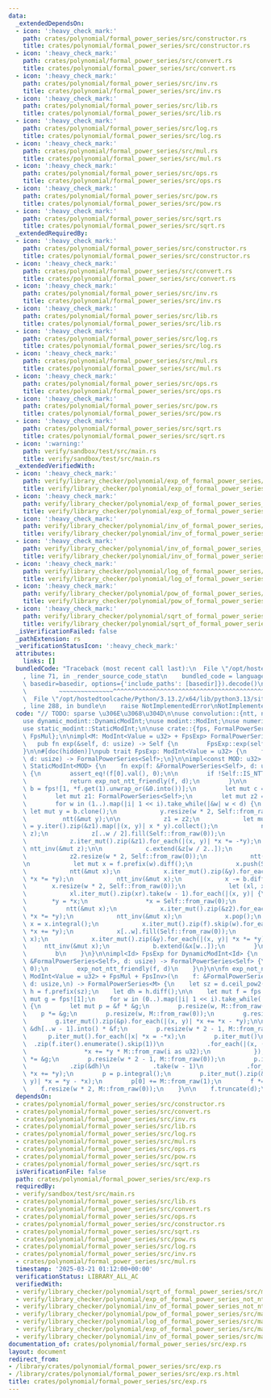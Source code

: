 ```yaml
---
data:
  _extendedDependsOn:
  - icon: ':heavy_check_mark:'
    path: crates/polynomial/formal_power_series/src/constructor.rs
    title: crates/polynomial/formal_power_series/src/constructor.rs
  - icon: ':heavy_check_mark:'
    path: crates/polynomial/formal_power_series/src/convert.rs
    title: crates/polynomial/formal_power_series/src/convert.rs
  - icon: ':heavy_check_mark:'
    path: crates/polynomial/formal_power_series/src/inv.rs
    title: crates/polynomial/formal_power_series/src/inv.rs
  - icon: ':heavy_check_mark:'
    path: crates/polynomial/formal_power_series/src/lib.rs
    title: crates/polynomial/formal_power_series/src/lib.rs
  - icon: ':heavy_check_mark:'
    path: crates/polynomial/formal_power_series/src/log.rs
    title: crates/polynomial/formal_power_series/src/log.rs
  - icon: ':heavy_check_mark:'
    path: crates/polynomial/formal_power_series/src/mul.rs
    title: crates/polynomial/formal_power_series/src/mul.rs
  - icon: ':heavy_check_mark:'
    path: crates/polynomial/formal_power_series/src/ops.rs
    title: crates/polynomial/formal_power_series/src/ops.rs
  - icon: ':heavy_check_mark:'
    path: crates/polynomial/formal_power_series/src/pow.rs
    title: crates/polynomial/formal_power_series/src/pow.rs
  - icon: ':heavy_check_mark:'
    path: crates/polynomial/formal_power_series/src/sqrt.rs
    title: crates/polynomial/formal_power_series/src/sqrt.rs
  _extendedRequiredBy:
  - icon: ':heavy_check_mark:'
    path: crates/polynomial/formal_power_series/src/constructor.rs
    title: crates/polynomial/formal_power_series/src/constructor.rs
  - icon: ':heavy_check_mark:'
    path: crates/polynomial/formal_power_series/src/convert.rs
    title: crates/polynomial/formal_power_series/src/convert.rs
  - icon: ':heavy_check_mark:'
    path: crates/polynomial/formal_power_series/src/inv.rs
    title: crates/polynomial/formal_power_series/src/inv.rs
  - icon: ':heavy_check_mark:'
    path: crates/polynomial/formal_power_series/src/lib.rs
    title: crates/polynomial/formal_power_series/src/lib.rs
  - icon: ':heavy_check_mark:'
    path: crates/polynomial/formal_power_series/src/log.rs
    title: crates/polynomial/formal_power_series/src/log.rs
  - icon: ':heavy_check_mark:'
    path: crates/polynomial/formal_power_series/src/mul.rs
    title: crates/polynomial/formal_power_series/src/mul.rs
  - icon: ':heavy_check_mark:'
    path: crates/polynomial/formal_power_series/src/ops.rs
    title: crates/polynomial/formal_power_series/src/ops.rs
  - icon: ':heavy_check_mark:'
    path: crates/polynomial/formal_power_series/src/pow.rs
    title: crates/polynomial/formal_power_series/src/pow.rs
  - icon: ':heavy_check_mark:'
    path: crates/polynomial/formal_power_series/src/sqrt.rs
    title: crates/polynomial/formal_power_series/src/sqrt.rs
  - icon: ':warning:'
    path: verify/sandbox/test/src/main.rs
    title: verify/sandbox/test/src/main.rs
  _extendedVerifiedWith:
  - icon: ':heavy_check_mark:'
    path: verify/library_checker/polynomial/exp_of_formal_power_series/src/main.rs
    title: verify/library_checker/polynomial/exp_of_formal_power_series/src/main.rs
  - icon: ':heavy_check_mark:'
    path: verify/library_checker/polynomial/exp_of_formal_power_series_not_ntt_friendly/src/main.rs
    title: verify/library_checker/polynomial/exp_of_formal_power_series_not_ntt_friendly/src/main.rs
  - icon: ':heavy_check_mark:'
    path: verify/library_checker/polynomial/inv_of_formal_power_series/src/main.rs
    title: verify/library_checker/polynomial/inv_of_formal_power_series/src/main.rs
  - icon: ':heavy_check_mark:'
    path: verify/library_checker/polynomial/inv_of_formal_power_series_not_ntt_friendly/src/main.rs
    title: verify/library_checker/polynomial/inv_of_formal_power_series_not_ntt_friendly/src/main.rs
  - icon: ':heavy_check_mark:'
    path: verify/library_checker/polynomial/log_of_formal_power_series/src/main.rs
    title: verify/library_checker/polynomial/log_of_formal_power_series/src/main.rs
  - icon: ':heavy_check_mark:'
    path: verify/library_checker/polynomial/pow_of_formal_power_series/src/main.rs
    title: verify/library_checker/polynomial/pow_of_formal_power_series/src/main.rs
  - icon: ':heavy_check_mark:'
    path: verify/library_checker/polynomial/sqrt_of_formal_power_series/src/main.rs
    title: verify/library_checker/polynomial/sqrt_of_formal_power_series/src/main.rs
  _isVerificationFailed: false
  _pathExtension: rs
  _verificationStatusIcon: ':heavy_check_mark:'
  attributes:
    links: []
  bundledCode: "Traceback (most recent call last):\n  File \"/opt/hostedtoolcache/Python/3.13.2/x64/lib/python3.13/site-packages/onlinejudge_verify/documentation/build.py\"\
    , line 71, in _render_source_code_stat\n    bundled_code = language.bundle(stat.path,\
    \ basedir=basedir, options={'include_paths': [basedir]}).decode()\n          \
    \         ~~~~~~~~~~~~~~~^^^^^^^^^^^^^^^^^^^^^^^^^^^^^^^^^^^^^^^^^^^^^^^^^^^^^^^^^^^^^^^^^^\n\
    \  File \"/opt/hostedtoolcache/Python/3.13.2/x64/lib/python3.13/site-packages/onlinejudge_verify/languages/rust.py\"\
    , line 288, in bundle\n    raise NotImplementedError\nNotImplementedError\n"
  code: "// TODO: sparse \u306E\u3068\u304D\n\nuse convolution::{ntt, ntt_inv};\n\
    use dynamic_modint::DynamicModInt;\nuse modint::ModInt;\nuse numeric_traits::Integer;\n\
    use static_modint::StaticModInt;\n\nuse crate::{fps, FormalPowerSeries, FpsInv,\
    \ FpsMul};\n\nimpl<M: ModInt<Value = u32> + FpsExp> FormalPowerSeries<M> {\n \
    \   pub fn exp(&self, d: usize) -> Self {\n        FpsExp::exp(self, d)\n    }\n\
    }\n\n#[doc(hidden)]\npub trait FpsExp: ModInt<Value = u32> {\n    fn exp(f: &FormalPowerSeries<Self>,\
    \ d: usize) -> FormalPowerSeries<Self>;\n}\n\nimpl<const MOD: u32> FpsExp for\
    \ StaticModInt<MOD> {\n    fn exp(f: &FormalPowerSeries<Self>, d: usize) -> FormalPowerSeries<Self>\
    \ {\n        assert_eq!(f[0].val(), 0);\n\n        if !Self::IS_NTT_FRIENDLY {\n\
    \            return exp_not_ntt_friendly(f, d);\n        }\n\n        let mut\
    \ b = fps![1, *f.get(1).unwrap_or(&0.into())];\n        let mut c = fps![1];\n\
    \        let mut z1: FormalPowerSeries<Self>;\n        let mut z2 = fps![1, 1];\n\
    \        for w in (1..).map(|i| 1 << i).take_while(|&w| w < d) {\n           \
    \ let mut y = b.clone();\n            y.resize(w * 2, Self::from_raw(0));\n  \
    \          ntt(&mut y);\n\n            z1 = z2;\n            let mut z: Vec<_>\
    \ = y.iter().zip(&z1).map(|(x, y)| x * y).collect();\n            ntt_inv(&mut\
    \ z);\n            z[..w / 2].fill(Self::from_raw(0));\n            ntt(&mut z);\n\
    \            z.iter_mut().zip(&z1).for_each(|(x, y)| *x *= -*y);\n           \
    \ ntt_inv(&mut z);\n\n            c.extend(&z[w / 2..]);\n            z2 = c.clone();\n\
    \            z2.resize(w * 2, Self::from_raw(0));\n            ntt(&mut z2);\n\
    \n            let mut x = f.prefix(w).diff();\n            x.push(Self::from_raw(0));\n\
    \            ntt(&mut x);\n            x.iter_mut().zip(&y).for_each(|(x, y)|\
    \ *x *= *y);\n            ntt_inv(&mut x);\n            x -= b.diff();\n     \
    \       x.resize(w * 2, Self::from_raw(0));\n            let (xl, xr) = x.split_at_mut(w);\n\
    \            xl.iter_mut().zip(xr).take(w - 1).for_each(|(x, y)| {\n         \
    \       *y = *x;\n                *x = Self::from_raw(0);\n            });\n \
    \           ntt(&mut x);\n            x.iter_mut().zip(&z2).for_each(|(x, y)|\
    \ *x *= *y);\n            ntt_inv(&mut x);\n            x.pop();\n           \
    \ x = x.integral();\n            x.iter_mut().zip(f).skip(w).for_each(|(x, y)|\
    \ *x += *y);\n            x[..w].fill(Self::from_raw(0));\n            ntt(&mut\
    \ x);\n            x.iter_mut().zip(&y).for_each(|(x, y)| *x *= *y);\n       \
    \     ntt_inv(&mut x);\n            b.extend(&x[w..]);\n        }\n\n        b.truncate(d);\n\
    \        b\n    }\n}\n\nimpl<Id> FpsExp for DynamicModInt<Id> {\n    fn exp(f:\
    \ &FormalPowerSeries<Self>, d: usize) -> FormalPowerSeries<Self> {\n        assert_eq!(f[0].val(),\
    \ 0);\n        exp_not_ntt_friendly(f, d)\n    }\n}\n\nfn exp_not_ntt_friendly<M:\
    \ ModInt<Value = u32> + FpsMul + FpsInv>(\n    f: &FormalPowerSeries<M>,\n   \
    \ d: usize,\n) -> FormalPowerSeries<M> {\n    let sz = d.ceil_pow2();\n    let\
    \ h = f.prefix(sz);\n    let dh = h.diff();\n\n    let mut f = fps![1];\n    let\
    \ mut g = fps![1];\n    for w in (0..).map(|i| 1 << i).take_while(|&w| w < d)\
    \ {\n        let mut p = &f * &g;\n        p.resize(w, M::from_raw(0));\n    \
    \    p *= &g;\n        p.resize(w, M::from_raw(0));\n        g.resize(w, M::from_raw(0));\n\
    \        g.iter_mut().zip(&p).for_each(|(x, y)| *x += *x - *y);\n\n        p =\
    \ &dh[..w - 1].into() * &f;\n        p.resize(w * 2 - 1, M::from_raw(0));\n  \
    \      p.iter_mut().for_each(|x| *x = -*x);\n        p.iter_mut()\n          \
    \  .zip(f.iter().enumerate().skip(1))\n            .for_each(|(x, (i, y))| {\n\
    \                *x += *y * M::from_raw(i as u32);\n            });\n        p\
    \ *= &g;\n        p.resize(w * 2 - 1, M::from_raw(0));\n        p.iter_mut()\n\
    \            .zip(&dh)\n            .take(w - 1)\n            .for_each(|(x, y)|\
    \ *x += *y);\n        p = p.integral();\n        p.iter_mut().zip(&h).for_each(|(x,\
    \ y)| *x = *y - *x);\n        p[0] += M::from_raw(1);\n        f *= &p;\n    \
    \    f.resize(w * 2, M::from_raw(0));\n    }\n\n    f.truncate(d);\n    f\n}\n"
  dependsOn:
  - crates/polynomial/formal_power_series/src/constructor.rs
  - crates/polynomial/formal_power_series/src/convert.rs
  - crates/polynomial/formal_power_series/src/inv.rs
  - crates/polynomial/formal_power_series/src/lib.rs
  - crates/polynomial/formal_power_series/src/log.rs
  - crates/polynomial/formal_power_series/src/mul.rs
  - crates/polynomial/formal_power_series/src/ops.rs
  - crates/polynomial/formal_power_series/src/pow.rs
  - crates/polynomial/formal_power_series/src/sqrt.rs
  isVerificationFile: false
  path: crates/polynomial/formal_power_series/src/exp.rs
  requiredBy:
  - verify/sandbox/test/src/main.rs
  - crates/polynomial/formal_power_series/src/lib.rs
  - crates/polynomial/formal_power_series/src/convert.rs
  - crates/polynomial/formal_power_series/src/ops.rs
  - crates/polynomial/formal_power_series/src/constructor.rs
  - crates/polynomial/formal_power_series/src/sqrt.rs
  - crates/polynomial/formal_power_series/src/pow.rs
  - crates/polynomial/formal_power_series/src/log.rs
  - crates/polynomial/formal_power_series/src/inv.rs
  - crates/polynomial/formal_power_series/src/mul.rs
  timestamp: '2025-03-21 01:12:00+00:00'
  verificationStatus: LIBRARY_ALL_AC
  verifiedWith:
  - verify/library_checker/polynomial/sqrt_of_formal_power_series/src/main.rs
  - verify/library_checker/polynomial/exp_of_formal_power_series_not_ntt_friendly/src/main.rs
  - verify/library_checker/polynomial/inv_of_formal_power_series_not_ntt_friendly/src/main.rs
  - verify/library_checker/polynomial/pow_of_formal_power_series/src/main.rs
  - verify/library_checker/polynomial/log_of_formal_power_series/src/main.rs
  - verify/library_checker/polynomial/exp_of_formal_power_series/src/main.rs
  - verify/library_checker/polynomial/inv_of_formal_power_series/src/main.rs
documentation_of: crates/polynomial/formal_power_series/src/exp.rs
layout: document
redirect_from:
- /library/crates/polynomial/formal_power_series/src/exp.rs
- /library/crates/polynomial/formal_power_series/src/exp.rs.html
title: crates/polynomial/formal_power_series/src/exp.rs
---
```

